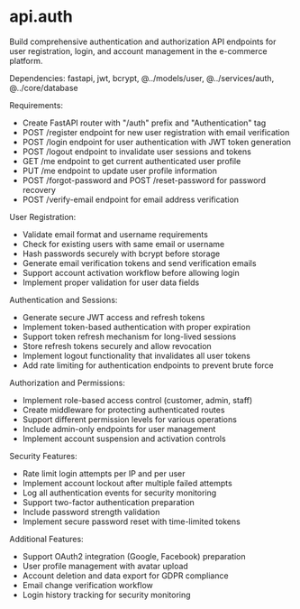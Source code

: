 # api.auth

Build comprehensive authentication and authorization API endpoints for user registration, login, and account management in the e-commerce platform.

Dependencies: fastapi, jwt, bcrypt, @../models/user, @../services/auth, @../core/database

Requirements:
- Create FastAPI router with "/auth" prefix and "Authentication" tag
- POST /register endpoint for new user registration with email verification
- POST /login endpoint for user authentication with JWT token generation
- POST /logout endpoint to invalidate user sessions and tokens
- GET /me endpoint to get current authenticated user profile
- PUT /me endpoint to update user profile information
- POST /forgot-password and POST /reset-password for password recovery
- POST /verify-email endpoint for email address verification

User Registration:
- Validate email format and username requirements
- Check for existing users with same email or username
- Hash passwords securely with bcrypt before storage
- Generate email verification tokens and send verification emails
- Support account activation workflow before allowing login
- Implement proper validation for user data fields

Authentication and Sessions:
- Generate secure JWT access and refresh tokens
- Implement token-based authentication with proper expiration
- Support token refresh mechanism for long-lived sessions
- Store refresh tokens securely and allow revocation
- Implement logout functionality that invalidates all user tokens
- Add rate limiting for authentication endpoints to prevent brute force

Authorization and Permissions:
- Implement role-based access control (customer, admin, staff)
- Create middleware for protecting authenticated routes
- Support different permission levels for various operations
- Include admin-only endpoints for user management
- Implement account suspension and activation controls

Security Features:
- Rate limit login attempts per IP and per user
- Implement account lockout after multiple failed attempts
- Log all authentication events for security monitoring
- Support two-factor authentication preparation
- Include password strength validation
- Implement secure password reset with time-limited tokens

Additional Features:
- Support OAuth2 integration (Google, Facebook) preparation
- User profile management with avatar upload
- Account deletion and data export for GDPR compliance
- Email change verification workflow
- Login history tracking for security monitoring